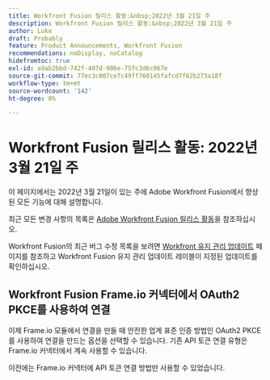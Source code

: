 ```yaml
---
title: Workfront Fusion 릴리스 활동:&nbsp;2022년 3월 21일 주
description: Workfront Fusion 릴리스 활동:&nbsp;2022년 3월 21일 주
author: Luke
draft: Probably
feature: Product Announcements, Workfront Fusion
recommendations: noDisplay, noCatalog
hidefromtoc: true
exl-id: a9ab2bbd-742f-407d-906e-75fc3d6c967e
source-git-commit: 77ec3c007ce7c49ff760145fafcd7f62b273a18f
workflow-type: tm+mt
source-wordcount: '142'
ht-degree: 0%

---
```


# Workfront Fusion 릴리스 활동: 2022년 3월 21일 주

이 페이지에서는 2022년 3월 21일이 있는 주에 Adobe Workfront Fusion에서 향상된 모든 기능에 대해 설명합니다.

최근 모든 변경 사항의 목록은 [Adobe Workfront Fusion 릴리스 활동](/help/workfront-fusion/fusion-product-releases/fusion-release-activity.md)을 참조하십시오.

Workfront Fusion의 최근 버그 수정 목록을 보려면 [Workfront 유지 관리 업데이트](https://experienceleague.adobe.com/docs/workfront-known-issues/releases/current-updates.html?lang=ko) 페이지를 참조하고 Workfront Fusion 유지 관리 업데이트 레이블이 지정된 업데이트를 확인하십시오.

## Workfront Fusion Frame.io 커넥터에서 OAuth2 PKCE를 사용하여 연결

이제 Frame.io 모듈에서 연결을 만들 때 안전한 업계 표준 인증 방법인 OAuth2 PKCE를 사용하여 연결을 만드는 옵션을 선택할 수 있습니다. 기존 API 토큰 연결 유형은 Frame.io 커넥터에서 계속 사용할 수 있습니다.

이전에는 Frame.io 커넥터에 API 토큰 연결 방법만 사용할 수 있었습니다.
